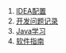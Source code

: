 1. [IDEA配置](/idea_config.md)
2. [开发问题记录](/make_bugs.md)
3. [Java学习](/learn_java.md)
4. [软件指南](/programs.md)

